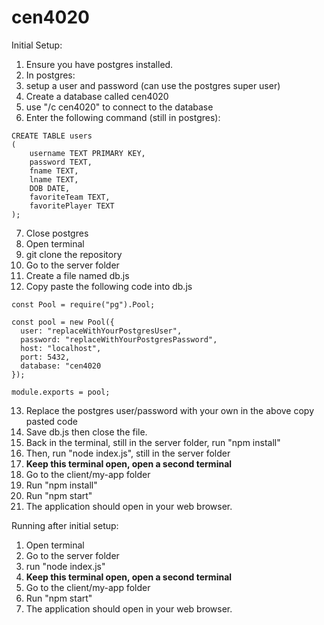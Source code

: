 # cen4020
Initial Setup:
1.  Ensure you have postgres installed.
2.  In postgres:
3.  setup a user and password (can use the postgres super user)
4.  Create a database called cen4020
5.  use "/c cen4020" to connect to the database
6.  Enter the following command (still in postgres):

```
CREATE TABLE users
( 
    username TEXT PRIMARY KEY, 
    password TEXT, 
    fname TEXT, 
    lname TEXT, 
    DOB DATE, 
    favoriteTeam TEXT, 
    favoritePlayer TEXT
);
```

7.   Close postgres
8.   Open terminal
9.   git clone the repository
10.  Go to the server folder
11.  Create a file named db.js
12.  Copy paste the following code into db.js
```
const Pool = require("pg").Pool;

const pool = new Pool({
  user: "replaceWithYourPostgresUser", 
  password: "replaceWithYourPostgresPassword", 
  host: "localhost", 
  port: 5432, 
  database: "cen4020
});

module.exports = pool;
```
13.  Replace the postgres user/password with your own in the above copy pasted code
14.  Save db.js then close the file.
15.  Back in the terminal, still in the server folder, run "npm install"
16.  Then, run "node index.js", still in the server folder
17.  ****Keep this terminal open, open a second terminal****
18.  Go to the client/my-app folder
19.  Run "npm install"
20.  Run "npm start"
21.  The application should open in your web browser.

Running after initial setup:
1. Open terminal
2. Go to the server folder
3. run "node index.js"
4. ****Keep this terminal open, open a second terminal****
5. Go to the client/my-app folder
6. Run "npm start"
7. The application should open in your web browser.
